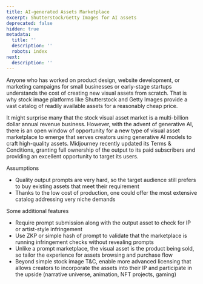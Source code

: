 ```yaml
---
title: AI-generated Assets Marketplace
excerpt: Shutterstock/Getty Images for AI assets
deprecated: false
hidden: true
metadata:
  title: ''
  description: ''
  robots: index
next:
  description: ''
---
```

Anyone who has worked on product design, website development, or marketing campaigns for small businesses or early-stage startups understands the cost of creating new visual assets from scratch. That is why stock image platforms like Shutterstock and Getty Images provide a vast catalog of readily available assets for a reasonably cheap price. 

It might surprise many that the stock visual asset market is a multi-billion dollar annual revenue business. However, with the advent of generative AI, there is an open window of opportunity for a new type of visual asset marketplace to emerge that serves creators using generative AI models to craft high-quality assets. Midjourney recently updated its Terms & Conditions, granting full ownership of the output to its paid subscribers and providing an excellent opportunity to target its users.

Assumptions

* Quality output prompts are very hard, so the target audience still prefers to buy existing assets that meet their requirement
* Thanks to the low cost of production, one could offer the most extensive catalog addressing very niche demands

Some additional features

* Require prompt submission along with the output asset to check for IP or artist-style infringement
* Use ZKP or simple hash of prompt to validate that the marketplace is running infringement checks without revealing prompts
* Unlike a prompt marketplace, the visual asset is the product being sold, so tailor the experience for assets browsing and purchase flow
* Beyond simple stock image T\&C, enable more advanced licensing that allows creators to incorporate the assets into their IP and participate in the upside (narrative universe, animation, NFT projects, gaming)